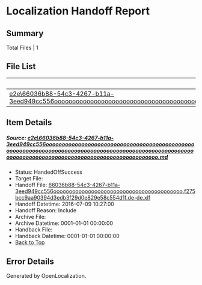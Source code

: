 # <a name='report-top'></a> Localization Handoff Report

## Summary
 Total Files | 1

## File List
 Source File | Status | Details 
 ----------- | ------ | ------- 
 [e2e\66036b88-54c3-4267-b11a-3eed949cc556ooooooooooooooooooooooooooooooooooooooooooooooooooooooooooooooooooooooooooooooooooooooooooooooooooooooooooooooooooooooooooooooooooooooooooooooooooooooo.md](https://github.com/OpenLocalizationTestOrg/oltest/blob/6426e231c3eb3a01009a3bf92d0c17bff90a618c/e2e/66036b88-54c3-4267-b11a-3eed949cc556ooooooooooooooooooooooooooooooooooooooooooooooooooooooooooooooooooooooooooooooooooooooooooooooooooooooooooooooooooooooooooooooooooooooooooooooooooooooo.md) | HandedOffSuccess | [Details](#893dd19d1f72d7c25889e50f91c54698d93fd5c11)

## Item Details
##### <a name='893dd19d1f72d7c25889e50f91c54698d93fd5c11'></a> Source: [e2e\66036b88-54c3-4267-b11a-3eed949cc556ooooooooooooooooooooooooooooooooooooooooooooooooooooooooooooooooooooooooooooooooooooooooooooooooooooooooooooooooooooooooooooooooooooooooooooooooooooooo.md](https://github.com/OpenLocalizationTestOrg/oltest/blob/6426e231c3eb3a01009a3bf92d0c17bff90a618c/e2e/66036b88-54c3-4267-b11a-3eed949cc556ooooooooooooooooooooooooooooooooooooooooooooooooooooooooooooooooooooooooooooooooooooooooooooooooooooooooooooooooooooooooooooooooooooooooooooooooooooooo.md)
* Status: HandedOffSuccess
* Target File: 
* Handoff File: [66036b88-54c3-4267-b11a-3eed949cc556ooooooooooooooooooooooooooooooooooooooooo.f275bcc9aa90394d3edb3f29d0e829e58c554d1f.de-de.xlf](https://github.com/OpenLocalizationTestOrg/olhandoff-e2e/blob/593242ed038c80c5cd2b40300c759f7f388e602f/ol-handoff/OpenLocalizationTestOrg/oltest-dede-fly/ci/ht/66036b88-54c3-4267-b11a-3eed949cc556ooooooooooooooooooooooooooooooooooooooooo.f275bcc9aa90394d3edb3f29d0e829e58c554d1f.de-de.xlf)
* Handoff Datetime: 2016-07-09 10:27:00
* Handoff Reason: Include
* Archive File: 
* Archive Datetime: 0001-01-01 00:00:00
* Handback File: 
* Handback Datetime: 0001-01-01 00:00:00
* [Back to Top](#report-top)


## Error Details

Generated by OpenLocalization.
